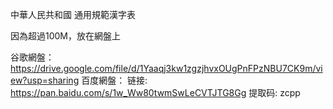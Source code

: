 中華人民共和國 通用規範漢字表

因為超過100M，放在網盤上

谷歌網盤：      https://drive.google.com/file/d/1Yaaqj3kw1zgzjhvxOUgPnFPzNBU7CK9m/view?usp=sharing
百度網盤：      链接: https://pan.baidu.com/s/1w_Ww80twmSwLeCVTJTG8Gg 提取码: zcpp